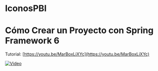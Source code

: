 # IconosPBI

# Cómo Crear un Proyecto con Spring Framework 6
Tutorial: [https://youtu.be/MarBoxLiXYc](https://youtu.be/MarBoxLiXYc)

[![Video](https://markdown-videos.deta.dev/youtube/zBswS3gz-xw)](https://youtu.be/zBswS3gz-xw)
